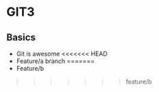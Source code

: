 # GIT3

## Basics

* Git is awesome
<<<<<<< HEAD
* Feature/a branch
=======
* Feature/b
>>>>>>> feature/b
